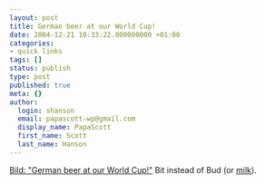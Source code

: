 ```yaml
---
layout: post
title: German beer at our World Cup!
date: 2004-12-21 10:33:22.000000000 +01:00
categories:
- quick links
tags: []
status: publish
type: post
published: true
meta: {}
author:
  login: shanson
  email: papascott-wp@gmail.com
  display_name: PapaScott
  first_name: Scott
  last_name: Hanson
---
```

<p><a title="Bild.T-Online.de - Nachrichten - Jetzt doch! Deutsches Bier bei unserer WM" href="http://www.bild.t-online.de/BTO/news/2004/12/21/deutsches__bier__wm/deutsches__bier__bei__wm,templateId=renderKomplett.html">Bild: "German beer at our World Cup!"</a> Bit instead of Bud (or <a href="http://www.papascott.de/archives/2004/12/21/wulff-wants-milk-sold-at-world-cup/">milk</a>).</p>
